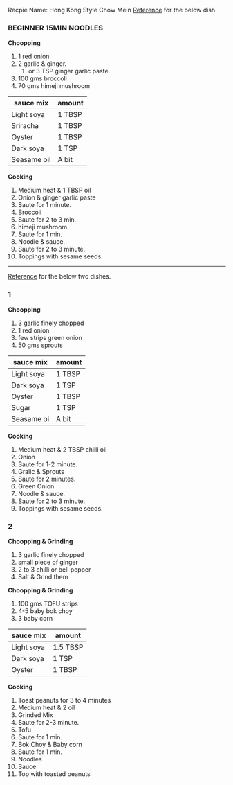 Recpie Name: Hong Kong Style Chow Mein 
[Reference](https://www.youtube.com/watch?v=DOKvDbkJrdE) for the below dish.

### BEGINNER 15MIN NOODLES

**Choopping**
1. 1 red onion
2. 2 garlic & ginger. 
	1. or 3 TSP ginger garlic paste. 
3. 100 gms broccoli
4. 70 gms himeji mushroom


| **sauce mix** | amount |
| ------------- | ------ |
| Light soya    | 1 TBSP |
| Sriracha      | 1 TBSP |
| Oyster        | 1 TBSP |
| Dark soya     | 1 TSP  |
| Seasame  oil  | A bit  |


**Cooking**
1. Medium heat &  1 TBSP oil
2.  Onion & ginger garlic paste
3.  Saute for 1 minute.
4.  Broccoli
5. Saute for 2 to 3 min.
6. himeji mushroom
7. Saute for 1 min.
8. Noodle & sauce.
9.  Saute for 2 to 3 minute.
10. Toppings with sesame seeds.

---


[Reference](https://www.youtube.com/watch?v=L07rofHemII) for the below two dishes.

### 1

**Choopping**
1. 3 garlic finely chopped
2. 1 red onion
3. few strips green onion
4. 50 gms sprouts

 
| **sauce mix** | **amount** |
| ------------- | ------ |
| Light soya    | 1 TBSP |
| Dark soya     | 1 TSP  |
| Oyster        | 1 TBSP |
| Sugar         | 1 TSP  |
| Seasame  oi   | A bit  |


**Cooking**
1. Medium heat &  2 TBSP chilli oil
2.  Onion
3.  Saute for 1-2 minute.
4.  Gralic & Sprouts
5. Saute for 2 minutes.
6. Green Onion
7. Noodle & sauce.
10.  Saute for 2 to 3 minute.
11. Toppings with sesame seeds.

### 2
**Choopping & Grinding**
1. 3 garlic finely chopped
2. small piece of ginger
3. 2 to 3 chilli or bell pepper
4. Salt & Grind them

**Choopping & Grinding**
1. 100 gms TOFU strips
2. 4-5 baby bok choy
3. 3 baby corn


| **sauce mix** | **amount** |
| ------------- | ------ |
| Light soya    | 1.5 TBSP |
| Dark soya     | 1 TSP  |
| Oyster        | 1 TBSP |


**Cooking**
1. Toast peanuts for 3 to 4 minutes
2. Medium heat &  2 oil
3. Grinded Mix
4.  Saute for 2-3 minute.
5. Tofu
6. Saute for 1 min.
7. Bok Choy & Baby corn
8. Saute for 1 min.
9. Noodles
10. Sauce
11. Top with toasted peanuts

